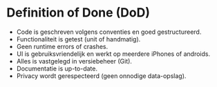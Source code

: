 # Definition of Done (DoD)

- Code is geschreven volgens conventies en goed gestructureerd.
- Functionaliteit is getest (unit of handmatig).
- Geen runtime errors of crashes.
- UI is gebruiksvriendelijk en werkt op meerdere iPhones of androids.
- Alles is vastgelegd in versiebeheer (Git).
- Documentatie is up-to-date.
- Privacy wordt gerespecteerd (geen onnodige data-opslag).